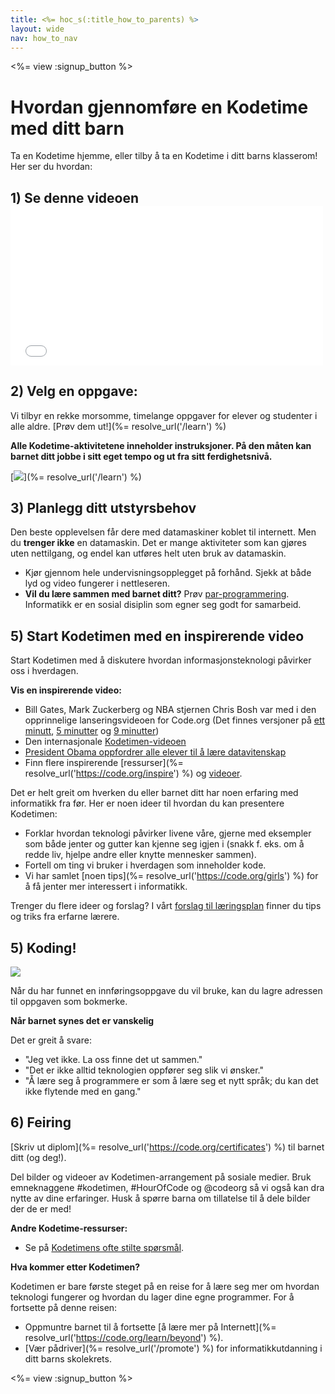 ```yaml
---
title: <%= hoc_s(:title_how_to_parents) %>
layout: wide
nav: how_to_nav
---
```

<%= view :signup_button %>

# Hvordan gjennomføre en Kodetime med ditt barn

Ta en Kodetime hjemme, eller tilby å ta en Kodetime i ditt barns klasserom! Her ser du hvordan:

## 1) Se denne videoen <iframe width="500" height="255" src="//www.youtube.com/embed/SrnvvWDm73k" frameborder="0" allowfullscreen mark="crwd-mark"></iframe> 

## 2) Velg en oppgave:

Vi tilbyr en rekke morsomme, timelange oppgaver for elever og studenter i alle aldre. [Prøv dem ut!](%= resolve_url('/learn') %)

**Alle Kodetime-aktivitetene inneholder instruksjoner. På den måten kan barnet ditt jobbe i sitt eget tempo og ut fra sitt ferdighetsnivå.**

[![](/images/fit-700/tutorials.png)](%= resolve_url('/learn') %)

## 3) Planlegg ditt utstyrsbehov

Den beste opplevelsen får dere med datamaskiner koblet til internett. Men du **trenger ikke** en datamaskin. Det er mange aktiviteter som kan gjøres uten nettilgang, og endel kan utføres helt uten bruk av datamaskin.

- Kjør gjennom hele undervisningsopplegget på forhånd. Sjekk at både lyd og video fungerer i nettleseren.
- **Vil du lære sammen med barnet ditt?** Prøv [par-programmering](http://www.ncwit.org/resources/pair-programming-box-power-collaborative-learning). Informatikk er en sosial disiplin som egner seg godt for samarbeid.

## 5) Start Kodetimen med en inspirerende video

Start Kodetimen med å diskutere hvordan informasjonsteknologi påvirker oss i hverdagen.

**Vis en inspirerende video:**

- Bill Gates, Mark Zuckerberg og NBA stjernen Chris Bosh var med i den opprinnelige lanseringsvideoen for Code.org (Det finnes versjoner på [ett minutt](https://www.youtube.com/watch?v=qYZF6oIZtfc), [5 minutter](https://www.youtube.com/watch?v=nKIu9yen5nc) og [9 minutter](https://www.youtube.com/watch?v=dU1xS07N-FA))
- Den internasjonale [Kodetimen-videoen](https://www.youtube.com/watch?v=KsOIlDT145A)
- [President Obama oppfordrer alle elever til å lære datavitenskap](https://www.youtube.com/watch?v=6XvmhE1J9PY)
- Finn flere inspirerende [ressurser](%= resolve_url('https://code.org/inspire') %) og [videoer](https://www.youtube.com/playlist?list=PLzdnOPI1iJNfpD8i4Sx7U0y2MccnrNZuP).

Det er helt greit om hverken du eller barnet ditt har noen erfaring med informatikk fra før. Her er noen ideer til hvordan du kan presentere Kodetimen:

- Forklar hvordan teknologi påvirker livene våre, gjerne med eksempler som både jenter og gutter kan kjenne seg igjen i (snakk f. eks. om å redde liv, hjelpe andre eller knytte mennesker sammen).
- Fortell om ting vi bruker i hverdagen som inneholder kode.
- Vi har samlet [noen tips](%= resolve_url('https://code.org/girls') %) for å få jenter mer interessert i informatikk.

Trenger du flere ideer og forslag? I vårt [forslag til læringsplan](/files/AfterschoolEducatorLessonPlanOutline.docx) finner du tips og triks fra erfarne lærere.

## 5) Koding!

<img src="/images/fit-700/tutorial-short-link.png" />

Når du har funnet en innføringsoppgave du vil bruke, kan du lagre adressen til oppgaven som bokmerke.

**Når barnet synes det er vanskelig**

Det er greit å svare:

- "Jeg vet ikke. La oss finne det ut sammen."
- "Det er ikke alltid teknologien oppfører seg slik vi ønsker."
- "Å lære seg å programmere er som å lære seg et nytt språk; du kan det ikke flytende med en gang."

## 6) Feiring

[Skriv ut diplom](%= resolve_url('https://code.org/certificates') %) til barnet ditt (og deg!).

Del bilder og videoer av Kodetimen-arrangement på sosiale medier. Bruk emneknaggene #kodetimen, #HourOfCode og @codeorg så vi også kan dra nytte av dine erfaringer. Husk å spørre barna om tillatelse til å dele bilder der de er med!

**Andre Kodetime-ressurser:**

- Se på [Kodetimens ofte stilte spørsmål](https://support.code.org/hc/en-us/categories/200147083-Hour-of-Code).

**Hva kommer etter Kodetimen?**

Kodetimen er bare første steget på en reise for å lære seg mer om hvordan teknologi fungerer og hvordan du lager dine egne programmer. For å fortsette på denne reisen:

- Oppmuntre barnet til å fortsette [å lære mer på Internett](%= resolve_url('https://code.org/learn/beyond') %).
- [Vær pådriver](%= resolve_url('/promote') %) for informatikkutdanning i ditt barns skolekrets.

<%= view :signup_button %>